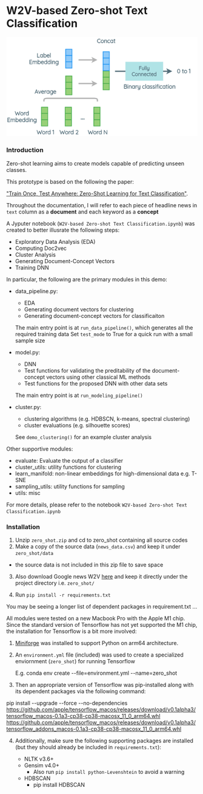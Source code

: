 
W2V-based Zero-shot Text Classification 
=======================================

![zero-shot-architecture](./pics/zero-shot-architecture.png)

### Introduction

Zero-shot learning aims to create models capable of predicting unseen classes. 

This prototype is based on the following the paper: 

["Train Once, Test Anywhere: Zero-Shot Learning for Text Classification"](https://arxiv.org/abs/1712.05972). 

Throughout the documentation, I will refer to each piece of headline news in `text` column as a **document** 
and each keyword as a **concept**

A Jyputer notebook (`W2V-based Zero-shot Text Classification.ipynb`) was created to better illusrate
the following steps: 

   - Exploratory Data Analysis (EDA)
   - Computing Doc2vec 
   - Cluster Analysis
   - Generating Document-Concept Vectors
   - Training DNN

In particular, the following are the primary modules in this demo: 

   - data_pipeline.py: 
      - EDA 
      - Generating document vectors for clustering 
      - Generating document-concept vectors for classificaiton

      The main entry point is at `run_data_pipeline()`, which generates all the required training data 
      Set `test_mode` to True for a quick run with a small sample size

   - model.py: 
      - DNN
      - Test functions for validating the preditability of the document-concept vectors using other classical ML methods 
      - Test functions for the proposed DNN with other data sets

      The main entry point is at `run_modeling_pipeline()`

   - cluster.py: 
      - clustering algorithms (e.g. HDBSCN, k-means, spectral clustering)
      - cluster evaluations (e.g. silhouette scores)
 
      See `demo_clustering()` for an example cluster analysis

   Other supportive modules: 

   - evaluate: Evaluate the output of a classifier
   - cluster_utils: utility functions for clustering 
   - learn_manifold: non-linear embeddings for high-dimensional data e.g. T-SNE
   - sampling_utils: utility functions for sampling
   - utils: misc 

For more details, please refer to the notebook `W2V-based Zero-shot Text Classification.ipynb`

### Installation

1. Unzip `zero_shot.zip` and cd to zero_shot containing all source codes
2. Make a copy of the source data (`news_data.csv`) and keep it under `zero_shot/data`
  - the source data is not included in this zip file to save space

3. Also download Google news W2V [here](https://drive.google.com/file/d/0B7XkCwpI5KDYNlNUTTlSS21pQmM/edit) and keep it 
   directly under the project directory i.e. `zero_shot/`

4. Run `pip install -r requirements.txt`

You may be seeing a longer list of dependent packages in requirement.txt ...

All modules were tested on a new Macbook Pro with the Apple M1 chip. Since the standard version of Tensorflow has not yet supported
the M1 chip, the installation for Tensorflow is a bit more involved: 

1. [Miniforge](https://github.com/conda-forge/miniforge#miniforge3) was installed to support Python on arm64 architecture.

2. An `environment.yml` file (included) was used to create a specialized enviornment (`zero_shot`) for running Tensorflow
   
   E.g. conda env create --file=environment.yml --name=zero_shot

3. Then an appropriate version of Tensorflow was pip-installed along with its dependent packages via the following command: 

pip install --upgrade --force --no-dependencies https://github.com/apple/tensorflow_macos/releases/download/v0.1alpha3/tensorflow_macos-0.1a3-cp38-cp38-macosx_11_0_arm64.whl https://github.com/apple/tensorflow_macos/releases/download/v0.1alpha3/tensorflow_addons_macos-0.1a3-cp38-cp38-macosx_11_0_arm64.whl

4. Additionally, make sure the following supporting packages are installed (but they should already be included in `requirements.txt`): 

   - NLTK v3.6+ 
   - Gensim v4.0+
     - Also run `pip install python-Levenshtein` to avoid a warning 
   - HDBSCAN
     - pip install HDBSCAN 



